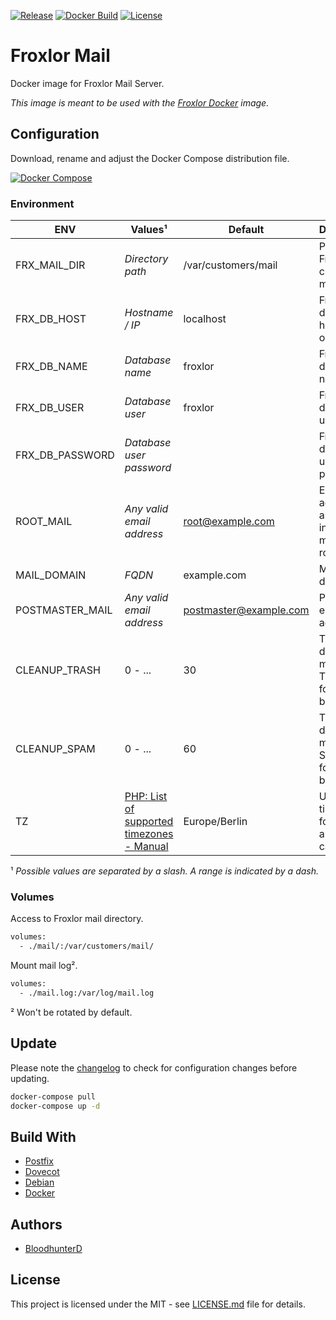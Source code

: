 [![Release](https://img.shields.io/github/v/release/bloodhunterd/froxlor-mail-docker?include_prereleases&style=for-the-badge)](https://github.com/bloodhunterd/froxlor-mail-docker/releases)
[![Docker Build](https://img.shields.io/docker/cloud/build/bloodhunterd/froxlor-mail?style=for-the-badge)](https://hub.docker.com/r/bloodhunterd/froxlor-mail)
[![License](https://img.shields.io/github/license/bloodhunterd/froxlor-mail-docker?style=for-the-badge)](https://github.com/bloodhunterd/froxlor-mail-docker/blob/master/LICENSE)

# Froxlor Mail

Docker image for Froxlor Mail Server.

*This image is meant to be used with the [Froxlor Docker](https://github.com/bloodhunterd/froxlor-docker) image.*

## Configuration

Download, rename and adjust the Docker Compose distribution file.

[![Docker Compose](https://img.shields.io/github/size/bloodhunterd/froxlor-mail-docker/docker-compose.dist.yml?label=Docker%20Compose&style=for-the-badge)](https://github.com/bloodhunterd/froxlor-mail-docker/blob/master/docker-compose.dist.yml)

### Environment

| ENV | Values¹ | Default | Description
|--- |--- |--- |---
| FRX_MAIL_DIR | *Directory path* | /var/customers/mail | Path to the Froxlor customer mails.
| FRX_DB_HOST | *Hostname / IP* | localhost | Froxlor database hostname or IP
| FRX_DB_NAME | *Database name* | froxlor | Froxlor database name
| FRX_DB_USER | *Database user* | froxlor | Froxlor database user
| FRX_DB_PASSWORD | *Database user password* |  | Froxlor database user password
| ROOT_MAIL | *Any valid email address* | root@example.com | Email address alias for internal mails to the root user.
| MAIL_DOMAIN | *FQDN* | example.com | Mail domain
| POSTMASTER_MAIL | *Any valid email address* | postmaster@example.com | Postmaster email address
| CLEANUP_TRASH | 0 - ... | 30 | Time in days after mails in Trash folder will be deleted.
| CLEANUP_SPAM | 0 - ... | 60 | Time in days after mails in Spam folder will be deleted.
| TZ | [PHP: List of supported timezones - Manual](https://www.php.net/manual/en/timezones.php) | Europe/Berlin | Used timezone for date and time calculation.

¹ *Possible values are separated by a slash. A range is indicated by a dash.*

### Volumes

Access to Froxlor mail directory.

```bash
volumes:
  - ./mail/:/var/customers/mail/
```

Mount mail log².

```bash
volumes:
  - ./mail.log:/var/log/mail.log
```

² Won't be rotated by default.

## Update

Please note the [changelog](https://github.com/bloodhunterd/froxlor-mail-docker/blob/master/CHANGELOG.md) to check for configuration changes before updating.

```bash
docker-compose pull
docker-compose up -d
```

## Build With

* [Postfix](http://www.postfix.org/)
* [Dovecot](https://www.dovecot.org/)
* [Debian](https://www.debian.org/)
* [Docker](https://www.docker.com/)

## Authors

* [BloodhunterD](https://github.com/bloodhunterd)

## License

This project is licensed under the MIT - see [LICENSE.md](https://github.com/bloodhunterd/froxlor-mail-docker/blob/master/LICENSE) file for details.
